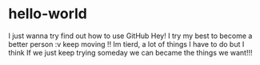 # hello-world
I just wanna try find out how to use GitHub
Hey! I try my best to become a better person :v keep moving !!
Im tierd, a lot of things I have to do
but I think If we just keep trying someday we can became the things we want!!!
